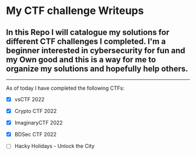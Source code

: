 # My CTF challenge Writeups
 In this Repo I will catalogue my solutions for different CTF challenges I completed.
 I'm a beginner interested in cybersecurity for fun and my Own good and this is a way for me to organize my
 solutions and hopefully help others.
---
___

 As of today I have completed the following CTFs:
 * [x] vsCTF 2022
 * [x] Crypto CTF 2022
 * [x] ImaginaryCTF 2022
 * [x] BDSec CTF 2022
 * [ ] Hacky Holidays - Unlock the City
 

